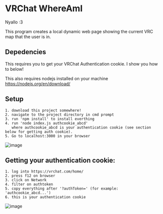 # VRChat WhereAmI

Nyallo :3 

This program creates a local dynamic web page showing the current VRC map that the user is in.

## Depedencies

This requires you to get your VRChat Authentication cookie. I show you how to below!

This also requires nodejs installed on your machine https://nodejs.org/en/download/

## Setup

```
1. download this project somewhere!
2. navigate to the project directory in cmd prompt
3. run 'npm install' to install everthing
4. run 'node index.js authcookie_abcd' 
   where authcookie_abcd is your authentication cookie (see section below for getting auth cookie). 
5. Go to localhost:3000 in your browser
```

![image](https://user-images.githubusercontent.com/105096300/214438408-cd3e8271-bec9-4612-b284-8a8c46a9f8e5.png)


## Getting your authentication cookie:

```
1. log into https://vrchat.com/home/
2. press f12 on browser 
3. click on Network
4. filter on authtoken
5. copy everything after '?authToken=' (for example: 'authcookie_abcd...')
6. this is your authentication cookie
```
![image](https://user-images.githubusercontent.com/105096300/214435978-ec1f1b81-62ae-4865-a337-97923a997edb.png)
